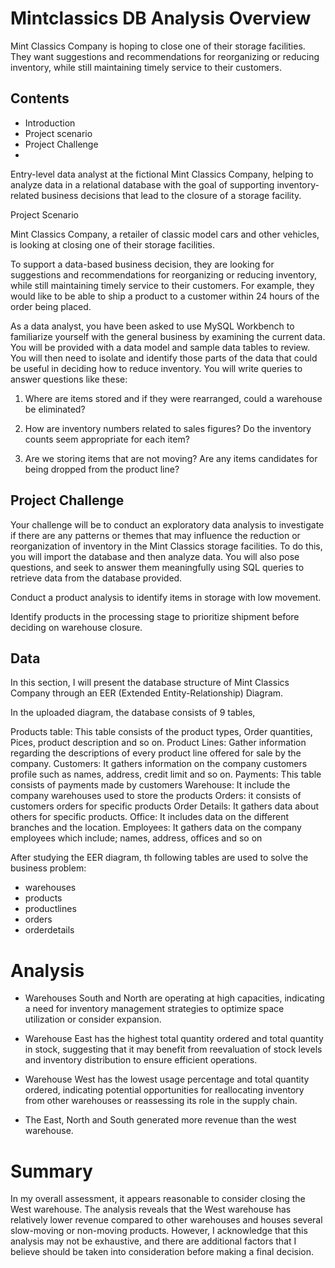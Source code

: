 # Mintclassics DB Analysis Overview 
Mint Classics Company is hoping to close one of their storage facilities. They want suggestions and recommendations for reorganizing or reducing inventory, while still maintaining timely service to their customers.

## Contents 
- Introduction
- Project scenario
- Project Challenge
-  

Entry-level data analyst at the fictional Mint Classics Company, helping to analyze data in a relational database with the goal of supporting inventory-related business decisions that lead to the closure of a storage facility.

Project Scenario

Mint Classics Company, a retailer of classic model cars and other vehicles, is looking at closing one of their storage facilities. 

To support a data-based business decision, they are looking for suggestions and recommendations for reorganizing or reducing inventory, while still maintaining timely service to their customers. For example, they would like to be able to ship a product to a customer within 24 hours of the order being placed.

As a data analyst, you have been asked to use MySQL Workbench to familiarize yourself with the general business by examining the current data. You will be provided with a data model and sample data tables to review. You will then need to isolate and identify those parts of the data that could be useful in deciding how to reduce inventory. You will write queries to answer questions like these:

1) Where are items stored and if they were rearranged, could a warehouse be eliminated?

2) How are inventory numbers related to sales figures? Do the inventory counts seem appropriate for each item?

3) Are we storing items that are not moving? Are any items candidates for being dropped from the product line?


## Project  Challenge

Your challenge will be to conduct an exploratory data analysis to investigate if there are any patterns or themes that may influence the reduction or reorganization of inventory in the Mint Classics storage facilities. To do this, you will import the database and then analyze data. You will also pose questions, and seek to answer them meaningfully using SQL queries to retrieve data from the database provided.

Conduct a product analysis to identify items in storage with low movement.

Identify products in the processing stage to prioritize shipment before deciding on warehouse closure.


## Data

In this section, I will present the database structure of Mint Classics Company through an EER (Extended Entity-Relationship) Diagram.



In the uploaded diagram, the database consists of 9 tables,

Products table: This table consists of the product types, Order quantities, Pices, product description and so on.
Product Lines: Gather information regarding the descriptions of every product line offered for sale by the company.
Customers: It gathers information on the company customers profile such as names, address, credit limit and so on.
Payments: This table consists of payments made by customers
Warehouse: It include the company warehouses used to store the products
Orders: it consists of customers orders for specific products
Order Details: It gathers data about others for specific products.
Office: It includes data on the different branches and the location.
Employees: It gathers data on the company employees which include; names, address, offices and so on

After studying the EER diagram, th following tables are used to solve the business problem:

- warehouses
- products
- productlines
- orders
- orderdetails


# Analysis 

- Warehouses South and North are operating at high capacities, indicating a need for inventory management strategies to optimize space utilization or consider expansion.

- Warehouse East has the highest total quantity ordered and total quantity in stock, suggesting that it may benefit from reevaluation of stock levels and inventory distribution to ensure efficient operations.

- Warehouse West has the lowest usage percentage and total quantity ordered, indicating potential opportunities for reallocating inventory from other warehouses or reassessing its role in the supply chain.

- The East, North and South generated more revenue than the west warehouse.

# Summary 

In my overall assessment, it appears reasonable to consider closing the West warehouse. The analysis reveals that the West warehouse has relatively lower revenue compared to other warehouses and houses several slow-moving or non-moving products. However, I acknowledge that this analysis may not be exhaustive, and there are additional factors that I believe should be taken into consideration before making a final decision.
